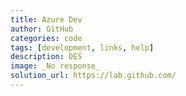```yaml
---
title: Azure Dev
author: GitHub
categories: code
tags: [development, links, help]
description: DES
image: _No response_
solution_url: https://lab.github.com/ 
---
```

